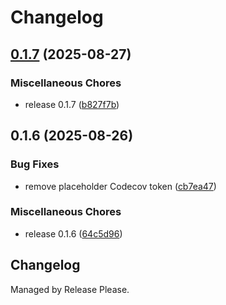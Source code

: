 # Changelog

## [0.1.7](https://github.com/crabtools-rs/lucide-svg-rs/compare/v0.1.6...v0.1.7) (2025-08-27)


### Miscellaneous Chores

* release 0.1.7 ([b827f7b](https://github.com/crabtools-rs/lucide-svg-rs/commit/b827f7b1dfda9304aa912d519aebdc680372eea6))

## 0.1.6 (2025-08-26)


### Bug Fixes

* remove placeholder Codecov token ([cb7ea47](https://github.com/crabtools-rs/lucide-svg-rs/commit/cb7ea47f3ffadb16e8944885c1c41e40b27d4cd8))


### Miscellaneous Chores

* release 0.1.6 ([64c5d96](https://github.com/crabtools-rs/lucide-svg-rs/commit/64c5d96cdc393c71ad453d93db583ba8dd1a5bcd))

## Changelog

Managed by Release Please.
